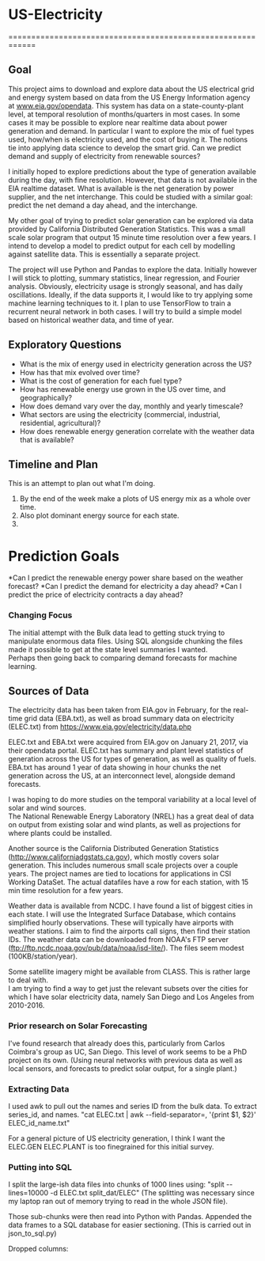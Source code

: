 # US-Electricity
============================================================

## Goal

This project aims to download and explore data about the US
electrical grid and energy system based on data from the US Energy Information agency at
www.eia.gov/opendata. This system has data on a state-county-plant level, at temporal resolution
of months/quarters in most cases.  In some cases it may be possible to explore near realtime data
about power generation and demand.
In particular I want to explore the mix of fuel types used,
how/when is electricity used, and the cost of buying it.  The notions tie into applying
data science to develop the smart grid. Can we predict demand and supply of electricity
from renewable sources? 

I initially hoped to explore predictions about the type of generation available during the day, with
fine resolution.  However, that data is not available in the EIA realtime dataset.
What is available is the net generation by power supplier, and the net interchange.
This could be studied with a similar goal: predict the net demand a day ahead, and the interchange.

My other goal of trying to predict solar generation can be explored via data provided by 
California Distributed Generation Statistics. This was a small scale solar program that output 
15 minute time resolution over a few years.  I intend to develop a model to predict output 
for each cell by modelling against satellite data.  This is essentially a separate project. 

The project will use Python and Pandas to explore the data.
Initially however I will stick to plotting, summary statistics, linear regression,
and Fourier analysis. Obviously, electricity usage is strongly seasonal, and has daily oscillations.
Ideally, if the data supports it, I would like to try applying some machine learning techniques
to it.  I plan to use TensorFlow to train a recurrent neural network in both cases.
I will try to build a simple model based on historical weather data, and time of year. 

## Exploratory Questions
* What is the mix of energy used in electricity generation across the US?
* How has that mix evolved over time?
* What is the cost of generation for each fuel type?
* How has renewable energy use grown in the US over time, and geographically?
* How does demand vary over the day, monthly and yearly timescale?
* What sectors are using the electricity (commercial, industrial, residential, agricultural)?
* How does renewable energy generation correlate with the weather data that is available?

## Timeline and Plan
This is an attempt to plan out what I'm doing.
1. By the end of the week make a plots of US energy mix as a whole over time.
2. Also plot dominant energy source for each state.
3. 

# Prediction Goals
*Can I predict the renewable energy power share based on the weather forecast?
*Can I predict the demand for electricity a day ahead?
*Can I predict the price of electricity contracts a day ahead?

### Changing Focus
The initial attempt with the Bulk data lead to getting stuck trying to manipulate
enormous data files. Using SQL alongside chunking the files made it possible to get at
the state level summaries I wanted.  
Perhaps then going back to comparing demand forecasts for machine learning.

## Sources of Data

The electricity data has been taken from EIA.gov in February, for the real-time grid data (EBA.txt),
as well as broad summary data on electricity (ELEC.txt) from 
https://www.eia.gov/electricity/data.php

ELEC.txt and EBA.txt were acquired from EIA.gov on January 21, 2017,
via their opendata portal.
ELEC.txt has summary and plant level statistics of generation across the
US for types of generation, as well as quality of fuels.
EBA.txt has around 1 year of data showing in hour chunks the
net generation across the US, at an interconnect level, alongside demand forecasts.  

I was hoping to do more studies on the temporal variability at a local level of
solar and wind sources.  
The National Renewable Energy Laboratory (NREL) has a great deal of data 
on output from existing solar and wind plants, as well as projections
for where plants could be installed.  

Another source is the California Distributed Generation Statistics
(http://www.californiadgstats.ca.gov), which mostly covers solar generation.
This includes numerous small scale projects over a couple years. 
The project names are tied to locations for applications in CSI Working DataSet.
The actual datafiles have a row for each station, with 15 min time resolution for a few years. 

Weather data is available from NCDC.
I have found a list of biggest cities in each state.
I will use the Integrated Surface Database, which contains simplified hourly observations. 
These will typically have airports with weather stations.  I aim to find the airports call signs,
then find their station IDs.  The weather data can be downloaded from 
NOAA's FTP server (ftp://ftp.ncdc.noaa.gov/pub/data/noaa/isd-lite/). 
The files seem modest (100KB/station/year). 

Some satellite imagery might be available from CLASS.  This is rather large to deal with.  
I am trying to find a way to get just the relevant subsets over the cities for which I have 
solar electricity data, namely San Diego and Los Angeles from 2010-2016.

### Prior research on Solar Forecasting

I've found research that already does this, particularly from Carlos Coimbra's group as UC, San Diego.
This level of work seems to be a PhD project on its own. 
(Using neural networks with previous data as well as local sensors, and forecasts to predict solar output,
for a single plant.)

### Extracting Data
I used awk to pull out the names and series ID from the bulk data.
To extract series_id, and names.
"cat ELEC.txt | awk --field-separator=, '{print $1, $2}' ELEC_id_name.txt"

For a general picture of US electricity generation, I think I want the ELEC.GEN
ELEC.PLANT is too finegrained for this initial survey.

### Putting into SQL
I split the large-ish data files into chunks of 1000 lines using:
"split --lines=10000 -d ELEC.txt split_dat/ELEC"
(The splitting was necessary since my laptop ran out of memory trying to read
in the whole JSON file).

Those sub-chunks were then read into Python with Pandas.
Appended the data frames to a SQL database for easier sectioning.
(This is carried out in json_to_sql.py)

Dropped columns:
